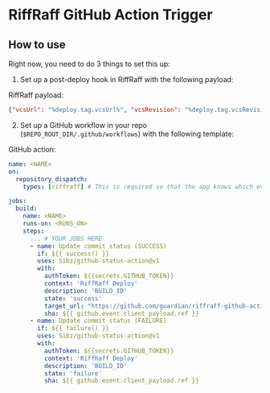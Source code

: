 # RiffRaff GitHub Action Trigger


## How to use

Right now, you need to do 3 things to set this up:

1. Set up a post-deploy hook in RiffRaff with the following payload:

RiffRaff payload: 
```json
{"vcsUrl": "%deploy.tag.vcsUrl%", "vcsRevision": "%deploy.tag.vcsRevision%", "vcsRepo": "%deploy.tag.vcsRepo%", "branch": "%deploy.tag.branch%", "build": "%deploy.build%" }
```

2. Set up a GitHub workflow in your repo (`$REPO_ROOT_DIR/.github/workflows`) with the following template:

GitHub action:
```yaml
name: <NAME>
on:
  repository_dispatch:
    types: [riffraff] # This is required so that the app knows which event to trigger

jobs:
  build:
    name: <NAME>
    runs-on: <RUNS_ON>
    steps:
      ... # YOUR JOBS HERE
      - name: Update commit status (SUCCESS)
        if: ${{ success() }}
        uses: Sibz/github-status-action@v1
        with:
          authToken: ${{secrets.GITHUB_TOKEN}}
          context: 'RiffRaff Deploy'
          description: 'BUILD_ID'
          state: 'success'
          target_url: "https://github.com/guardian/riffraff-github-action-trigger/actions"
          sha: ${{ github.event.client_payload.ref }}
      - name: Update commit status (FAILURE)
        if: ${{ failure() }}
        uses: Sibz/github-status-action@v1
        with:
          authToken: ${{secrets.GITHUB_TOKEN}}
          context: 'RiffRaff Deploy'
          description: 'BUILD_ID'
          state: 'failure'
          sha: ${{ github.event.client_payload.ref }}


```
